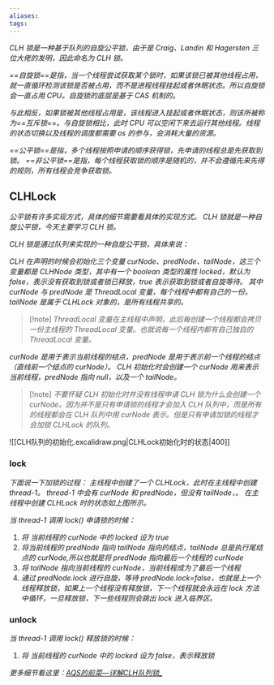 ```yaml
---
aliases: 
tags: 
---
```

*CLH 锁是一种基于队列的自旋公平锁，由于是 Craig、Landin 和 Hagersten 三位大佬的发明，因此命名为 CLH 锁。*


*==自旋锁==是指，当一个线程尝试获取某个锁时，如果该锁已被其他线程占用，就一直循环检测该锁是否被占用，而不是进程线程挂起或者休眠状态。所以自旋锁会一直占用 CPU。自旋锁的底层是基于 CAS 机制的。*

*与此相反，如果锁被其他线程占用是，该线程进入挂起或者休眠状态，则该所被称为==互斥锁==。与自旋锁相比，此时 CPU 可以空闲下来去运行其他线程。线程的状态切换以及线程的调度都需要 os 的参与，会消耗大量的资源。*

*==公平锁==是指，多个线程按照申请的顺序获得锁，先申请的线程总是先获取到锁。*
*==非公平锁==是指，每个线程获取锁的顺序是随机的，并不会遵循先来先得的规则，所有线程会竞争获取锁。*

## CLHLock

*公平锁有许多实现方式，具体的细节需要看具体的实现方式。*
*CLH 锁就是一种自旋公平锁，今天主要学习 CLH 锁。*

*CLH 锁是通过队列来实现的一种自旋公平锁，具体来说：*

*CLH 在声明的时候会初始化三个变量 curNode、predNode、tailNode，这三个变量都是 CLHNode 类型，其中有一个 boolean 类型的属性 locked，默认为 false，表示没有获取到锁或者锁已释放，true 表示获取到锁或者自旋等待。*
*其中 curNode 与 predNode 是 ThreadLocal 变量，每个线程中都有自己的一份。*
*tailNode 是属于 CLHLock 对象的，是所有线程共享的。*

> [!note] *ThreadLocal 变量在主线程中声明，此后每创建一个线程都会拷贝一份主线程的 ThreadLocal 变量。也就说每一个线程内都有自己独自的 ThreadLocal 变量。*

*curNode 是用于表示当前线程的结点，predNode 是用于表示前一个线程的结点（直线前一个结点的 curNode）。*
*CLH 初始化时会创建一个 curNode 用来表示当前线程，predNode 指向 null，以及一个 tailNode。*

> [!note] *不要怀疑 CLH 初始化时并没有线程申请 CLH 锁为什么会创建一个 curNode。因为并不是只有申请锁的线程才会加入 CLH 队列中，而是所有的线程都会在 CLH 队列中用 curNode 表示。但是只有申请加锁的线程才会加锁 CLHLock 的队列。*

![[CLH队列的初始化.excalidraw.png|CLHLock初始化时的状态|400]]

### lock

*下面说一下加锁的过程：*
*主线程中创建了一个 CLHLock，此时在主线程中创建 thread-1。*
*thread-1 中会有 curNode 和 predNode，但没有 tailNode，。*
*在主线程中创建 CLHLock 时的状态如上图所示。*

*当 thread-1 调用 lock() 申请锁的时候：*
1. *将 当前线程的 curNode 中的 locked 设为 true*
2. *将当前线程的 predNode 指向 tailNode 指向的结点，tailNode 总是执行尾结点的 curNode,所以也就是将 predNode 指向最后一个线程的 curNode*
3. *将 tailNode 指向当前线程的 curNode，当前线程成为了最后一个线程*
4. *通过 predNode.lock 进行自旋，等待 predNode.lock=false，也就是上一个线程释放锁，如果上一个线程没有释放锁，下一个线程就会永远在 lock 方法中循环，一旦释放锁，下一些线程则会跳出 lock 进入临界区。*

### unlock

*当 thread-1 调用 lock() 释放锁的时候：*
1. *将 当前线程的 curNode 中的 locked 设为 false，表示释放锁*


*更多细节看这里：[AQS的前菜—详解CLH队列锁_](https://blog.csdn.net/fengyuyeguirenenen/article/details/123856507)*